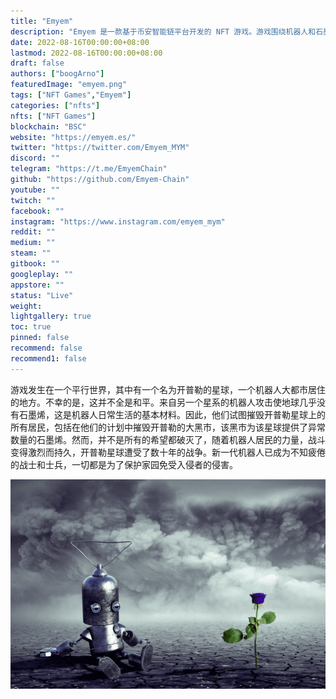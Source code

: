 ```yaml
---
title: "Emyem"
description: "Emyem 是一款基于币安智能链平台开发的 NFT 游戏。游戏围绕机器人和石墨烯等材料的获取展开。"
date: 2022-08-16T00:00:00+08:00
lastmod: 2022-08-16T00:00:00+08:00
draft: false
authors: ["boogArno"]
featuredImage: "emyem.png"
tags: ["NFT Games","Emyem"]
categories: ["nfts"]
nfts: ["NFT Games"]
blockchain: "BSC"
website: "https://emyem.es/"
twitter: "https://twitter.com/Emyem_MYM"
discord: ""
telegram: "https://t.me/EmyemChain"
github: "https://github.com/Emyem-Chain"
youtube: ""
twitch: ""
facebook: ""
instagram: "https://www.instagram.com/emyem_mym"
reddit: ""
medium: ""
steam: ""
gitbook: ""
googleplay: ""
appstore: ""
status: "Live"
weight: 
lightgallery: true
toc: true
pinned: false
recommend: false
recommend1: false
---
```

游戏发生在一个平行世界，其中有一个名为开普勒的星球，一个机器人大都市居住的地方。不幸的是，这并不全是和平。来自另一个星系的机器人攻击使地球几乎没有石墨烯，这是机器人日常生活的基本材料。因此，他们试图摧毁开普勒星球上的所有居民，包括在他们的计划中摧毁开普勒的大黑市，该黑市为该星球提供了异常数量的石墨烯。然而，并不是所有的希望都破灭了，随着机器人居民的力量，战斗变得激烈而持久，开普勒星球遭受了数十年的战争。新一代机器人已成为不知疲倦的战士和士兵，一切都是为了保护家园免受入侵者的侵害。

![emyem-dapp-games-bsc-image1_4506d90d5ad96b28223441896e256488](emyem-dapp-games-bsc-image1_4506d90d5ad96b28223441896e256488.png)